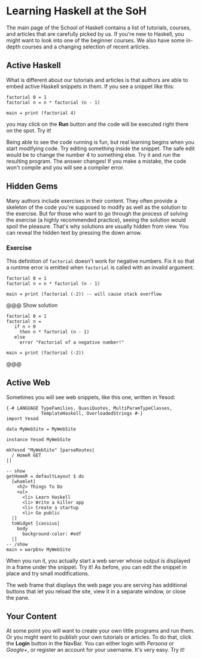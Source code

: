 # Learning Haskell at the SoH

The main page of the School of Haskell contains a list of tutorials, courses, and articles that are carefully picked by us. If you're new to Haskell, you might want to look into one of the beginner courses. We also have some in-depth courses and a changing selection of recent articles.

## Active Haskell

What is different about our tutorials and articles is that authors are able to embed active Haskell snippets in them. If you see a snippet like this:

``` active haskell
factorial 0 = 1
factorial n = n * factorial (n - 1)

main = print (factorial 4)
```

you may click on the **Run** button and the code will be executed right there on the spot. Try it! 

Being able to see the code running is fun, but real learning begins when you start modifying code. Try editing something inside the snippet. The safe edit would be to change the number 4 to something else. Try it and run the resulting program. The answer changes! If you make a mistake, the code won't compile and you will see a compiler error.

## Hidden Gems

Many authors include exercises in their content. They often provide a skeleton of the code you're supposed to modify as well as the solution to the exercise. But for those who want to go through the process of solving the exercise (a highly recommended practice), seeing the solution would spoil the pleasure. That's why solutions are usually hidden from view. You can reveal the hidden text by pressing the down arrow.

### Exercise

This definition of `factorial` doesn't work for negative numbers. Fix it so that a runtime error is emitted when `factorial` is called with an invalid argument.

``` active haskell
factorial 0 = 1
factorial n = n * factorial (n - 1)

main = print (factorial (-2)) -- will cause stack overflow
```
@@@ Show solution
``` active haskell
factorial 0 = 1
factorial n = 
   if n > 0 
     then n * factorial (n - 1)
   else
     error "Factorial of a negative number!"

main = print (factorial (-2))
```
@@@

## Active Web

Sometimes you will see web snippets, like this one, written in Yesod:

``` active haskell web
{-# LANGUAGE TypeFamilies, QuasiQuotes, MultiParamTypeClasses,
             TemplateHaskell, OverloadedStrings #-}
import Yesod

data MyWebSite = MyWebSite

instance Yesod MyWebSite

mkYesod "MyWebSite" [parseRoutes|
  / HomeR GET
|]

-- show
getHomeR = defaultLayout $ do
  [whamlet|
    <h2> Things To Do
    <ul>
      <li> Learn Haskell
      <li> Write a killer app
      <li> Create a startup
      <li> Go public
  |]
  toWidget [cassius|
    body
      background-color: #edf
  |]
-- /show
main = warpEnv MyWebSite
```

When you run it, you actually start a web server whose output is displayed in a frame under the snippet. Try it! As before, you can edit the snippet in place and try small modifications. 

The web frame that displays the web page you are serving has additional buttons that let you reload the site, view it in a separate window, or close the pane. 

## Your Content

At some point you will want to create your own little programs and run them. Or you might want to publish your own tutorials or articles. To do that, click the **Login** button in the NavBar. You can either login with *Persona* or *Google+*, or register an account for your username. It's very easy. Try it!